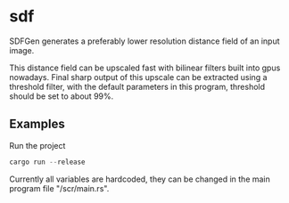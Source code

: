 # sdf

SDFGen generates a preferably lower resolution distance field of an input image.

This distance field can be upscaled fast with bilinear filters built into gpus nowadays.
Final sharp output of this upscale can be extracted using a threshold filter, with the default parameters in this program, threshold should be set to about 99%.

## Examples
Run the project
```rust
cargo run --release
```
Currently all variables are hardcoded, they can be changed in the main program file "/scr/main.rs".

